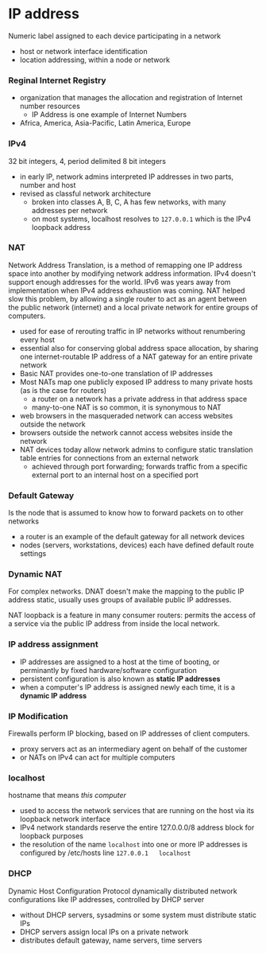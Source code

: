 # IP address
Numeric label assigned to each device participating in a network
- host or network interface identification
- location addressing, within a node or network 

### Reginal Internet Registry
- organization that manages the allocation and registration of Internet number resources
  - IP Address is one example of Internet Numbers
- Africa, America, Asia-Pacific, Latin America, Europe

### IPv4
32 bit integers, 4, period delimited 8 bit integers
- in early IP, network admins interpreted IP addresses in two parts, number and host
- revised as classful network architecture
  - broken into classes A, B, C, A has few networks, with many addresses per network
  - on most systems, localhost resolves to `127.0.0.1` which is the IPv4 loopback address 

### NAT
Network Address Translation, is a method of remapping one IP address space into another by modifying network address information. IPv4 doesn't support enough addresses for the world. IPv6 was years away from implementation when IPv4 address exhaustion was coming. NAT helped slow this problem, by allowing a single router to act as an agent between the public network (internet) and a local private network for entire groups of computers.
- used for ease of rerouting traffic in IP networks without renumbering every host
- essential also for conserving global address space allocation, by sharing one internet-routable IP address of a NAT gateway for an entire private network
- Basic NAT provides one-to-one translation of IP addresses
- Most NATs map one publicly exposed IP address to many private hosts (as is the case for routers)
  - a router on a network has a private address in that address space
  - many-to-one NAT is so common, it is synonymous to NAT
- web browsers in the masqueraded network can access websites outside the network
- browsers outside the network cannot access websites inside the network
- NAT devices today allow network admins to configure static translation table entries for connections from an external network
  - achieved through port forwarding; forwards traffic from a specific external port to an internal host on a specified port

### Default Gateway
Is the node that is assumed to know how to forward packets on to other networks
- a router is an example of the default gateway for all network devices
- nodes (servers, workstations, devices) each have defined default route settings

### Dynamic NAT 
For complex networks. DNAT doesn't make the mapping to the public IP address static, usually uses groups of available public IP addresses.

NAT loopback is a feature in many consumer routers: permits the access of a service via the public IP address from inside the local network.

### IP address assignment
- IP addresses are assigned to a host at the time of booting, or perminantly by fixed hardware/software configuration
- persistent configuration is also known as **static IP addresses**
- when a computer's IP address is assigned newly each time, it is a **dynamic IP address**

### IP Modification
Firewalls perform IP blocking, based on IP addresses of client computers. 
- proxy servers act as an intermediary agent on behalf of the customer
- or NATs on IPv4 can act for multiple computers

### localhost
hostname that means *this computer*
- used to access the network services that are running on the host via its loopback network interface
- IPv4 network standards reserve the entire 127.0.0.0/8 address block for loopback purposes
- the resolution of the name `localhost` into one or more IP addresses is configured by /etc/hosts line `127.0.0.1   localhost`

### DHCP
Dynamic Host Configuration Protocol dynamically distributed network configurations like IP addresses, controlled by DHCP server
- without DHCP servers, sysadmins or some system must distribute static IPs
- DHCP servers assign local IPs on a private network
- distributes default gateway, name servers, time servers
